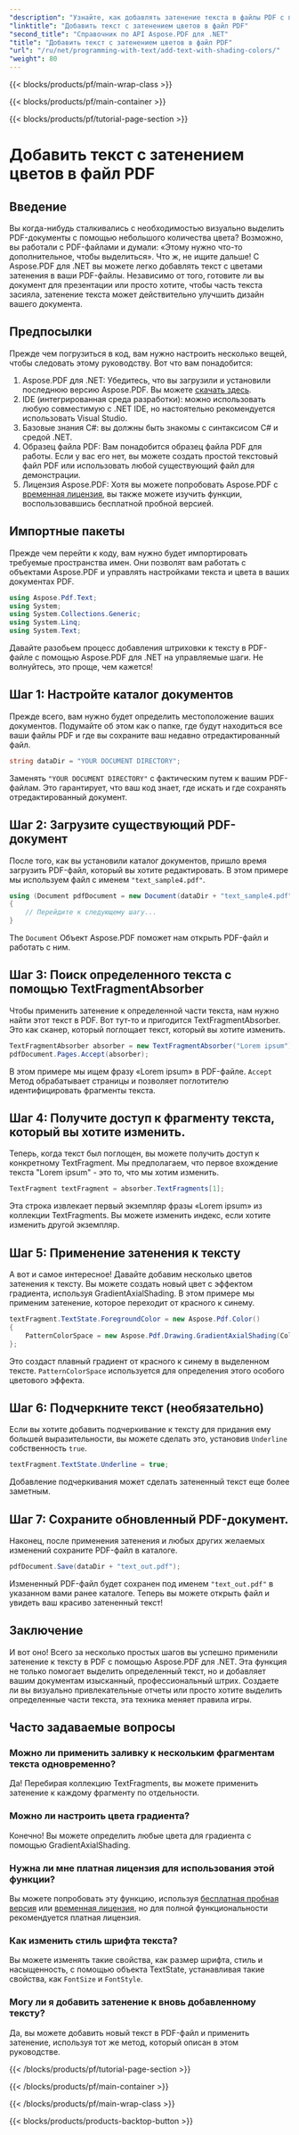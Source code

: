 ```yaml
---
"description": "Узнайте, как добавлять затенение текста в файлы PDF с помощью Aspose.PDF для .NET с помощью этого пошагового руководства. Настройте свои документы с помощью цветных градиентов."
"linktitle": "Добавить текст с затенением цветов в файл PDF"
"second_title": "Справочник по API Aspose.PDF для .NET"
"title": "Добавить текст с затенением цветов в файл PDF"
"url": "/ru/net/programming-with-text/add-text-with-shading-colors/"
"weight": 80
---
```


{{< blocks/products/pf/main-wrap-class >}}

{{< blocks/products/pf/main-container >}}

{{< blocks/products/pf/tutorial-page-section >}}

# Добавить текст с затенением цветов в файл PDF

## Введение

Вы когда-нибудь сталкивались с необходимостью визуально выделить PDF-документы с помощью небольшого количества цвета? Возможно, вы работали с PDF-файлами и думали: «Этому нужно что-то дополнительное, чтобы выделиться». Что ж, не ищите дальше! С Aspose.PDF для .NET вы можете легко добавлять текст с цветами затенения в ваши PDF-файлы. Независимо от того, готовите ли вы документ для презентации или просто хотите, чтобы часть текста засияла, затенение текста может действительно улучшить дизайн вашего документа.

## Предпосылки

Прежде чем погрузиться в код, вам нужно настроить несколько вещей, чтобы следовать этому руководству. Вот что вам понадобится:

1. Aspose.PDF для .NET: Убедитесь, что вы загрузили и установили последнюю версию Aspose.PDF. Вы можете [скачать здесь](https://releases.aspose.com/pdf/net/).
2. IDE (интегрированная среда разработки): можно использовать любую совместимую с .NET IDE, но настоятельно рекомендуется использовать Visual Studio.
3. Базовые знания C#: вы должны быть знакомы с синтаксисом C# и средой .NET.
4. Образец файла PDF: Вам понадобится образец файла PDF для работы. Если у вас его нет, вы можете создать простой текстовый файл PDF или использовать любой существующий файл для демонстрации.
5. Лицензия Aspose.PDF: Хотя вы можете попробовать Aspose.PDF с [временная лицензия](https://purchase.aspose.com/temporary-license/), вы также можете изучить функции, воспользовавшись бесплатной пробной версией.

## Импортные пакеты

Прежде чем перейти к коду, вам нужно будет импортировать требуемые пространства имен. Они позволят вам работать с объектами Aspose.PDF и управлять настройками текста и цвета в ваших документах PDF.

```csharp
using Aspose.Pdf.Text;
using System;
using System.Collections.Generic;
using System.Linq;
using System.Text;
```

Давайте разобьем процесс добавления штриховки к тексту в PDF-файле с помощью Aspose.PDF для .NET на управляемые шаги. Не волнуйтесь, это проще, чем кажется!

## Шаг 1: Настройте каталог документов

Прежде всего, вам нужно будет определить местоположение ваших документов. Подумайте об этом как о папке, где будут находиться все ваши файлы PDF и где вы сохраните ваш недавно отредактированный файл.

```csharp
string dataDir = "YOUR DOCUMENT DIRECTORY";
```

Заменять `"YOUR DOCUMENT DIRECTORY"` с фактическим путем к вашим PDF-файлам. Это гарантирует, что ваш код знает, где искать и где сохранять отредактированный документ.

## Шаг 2: Загрузите существующий PDF-документ

После того, как вы установили каталог документов, пришло время загрузить PDF-файл, который вы хотите редактировать. В этом примере мы используем файл с именем `"text_sample4.pdf"`.

```csharp
using (Document pdfDocument = new Document(dataDir + "text_sample4.pdf"))
{
    // Перейдите к следующему шагу...
}
```

The `Document` Объект Aspose.PDF поможет нам открыть PDF-файл и работать с ним.

## Шаг 3: Поиск определенного текста с помощью TextFragmentAbsorber

Чтобы применить затенение к определенной части текста, нам нужно найти этот текст в PDF. Вот тут-то и пригодится TextFragmentAbsorber. Это как сканер, который поглощает текст, который вы хотите изменить.

```csharp
TextFragmentAbsorber absorber = new TextFragmentAbsorber("Lorem ipsum");
pdfDocument.Pages.Accept(absorber);
```

В этом примере мы ищем фразу «Lorem ipsum» в PDF-файле. `Accept` Метод обрабатывает страницы и позволяет поглотителю идентифицировать фрагменты текста.

## Шаг 4: Получите доступ к фрагменту текста, который вы хотите изменить.

Теперь, когда текст был поглощен, вы можете получить доступ к конкретному TextFragment. Мы предполагаем, что первое вхождение текста "Lorem ipsum" - это то, что мы хотим изменить.

```csharp
TextFragment textFragment = absorber.TextFragments[1];
```

Эта строка извлекает первый экземпляр фразы «Lorem ipsum» из коллекции TextFragments. Вы можете изменить индекс, если хотите изменить другой экземпляр.

## Шаг 5: Применение затенения к тексту

А вот и самое интересное! Давайте добавим несколько цветов затенения к тексту. Вы можете создать новый цвет с эффектом градиента, используя GradientAxialShading. В этом примере мы применим затенение, которое переходит от красного к синему.

```csharp
textFragment.TextState.ForegroundColor = new Aspose.Pdf.Color()
{
    PatternColorSpace = new Aspose.Pdf.Drawing.GradientAxialShading(Color.Red, Color.Blue)
};
```

Это создаст плавный градиент от красного к синему в выделенном тексте. `PatternColorSpace` используется для определения этого особого цветового эффекта.

## Шаг 6: Подчеркните текст (необязательно)

Если вы хотите добавить подчеркивание к тексту для придания ему большей выразительности, вы можете сделать это, установив `Underline` собственность `true`.

```csharp
textFragment.TextState.Underline = true;
```

Добавление подчеркивания может сделать затененный текст еще более заметным.

## Шаг 7: Сохраните обновленный PDF-документ.

Наконец, после применения затенения и любых других желаемых изменений сохраните PDF-файл в каталоге.

```csharp
pdfDocument.Save(dataDir + "text_out.pdf");
```

Измененный PDF-файл будет сохранен под именем `"text_out.pdf"` в указанном вами ранее каталоге. Теперь вы можете открыть файл и увидеть ваш красиво затененный текст!

## Заключение

И вот оно! Всего за несколько простых шагов вы успешно применили затенение к тексту в PDF с помощью Aspose.PDF для .NET. Эта функция не только помогает выделить определенный текст, но и добавляет вашим документам изысканный, профессиональный штрих. Создаете ли вы визуально привлекательные отчеты или просто хотите выделить определенные части текста, эта техника меняет правила игры.


## Часто задаваемые вопросы

### Можно ли применить заливку к нескольким фрагментам текста одновременно?
Да! Перебирая коллекцию TextFragments, вы можете применить затенение к каждому фрагменту по отдельности.

### Можно ли настроить цвета градиента?
Конечно! Вы можете определить любые цвета для градиента с помощью GradientAxialShading.

### Нужна ли мне платная лицензия для использования этой функции?
Вы можете попробовать эту функцию, используя [бесплатная пробная версия](https://releases.aspose.com/) или [временная лицензия](https://purchase.aspose.com/temporary-license/), но для полной функциональности рекомендуется платная лицензия.

### Как изменить стиль шрифта текста?
Вы можете изменять такие свойства, как размер шрифта, стиль и насыщенность, с помощью объекта TextState, устанавливая такие свойства, как `FontSize` и `FontStyle`.

### Могу ли я добавить затенение к вновь добавленному тексту?
Да, вы можете добавить новый текст в PDF-файл и применить затенение, используя тот же метод, который описан в этом руководстве.

{{< /blocks/products/pf/tutorial-page-section >}}

{{< /blocks/products/pf/main-container >}}

{{< /blocks/products/pf/main-wrap-class >}}

{{< blocks/products/products-backtop-button >}}